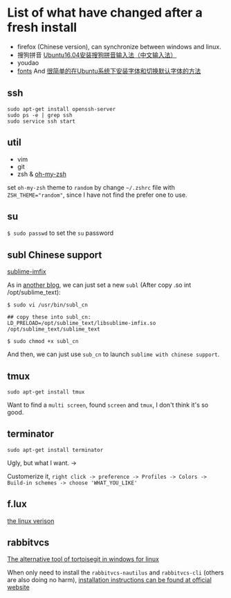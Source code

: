# List of what have changed after a fresh install

* firefox (Chinese version), can synchronize between windows and linux.
* 搜狗拼音 [Ubuntu16.04安装搜狗拼音输入法（中文输入法）](https://www.cnblogs.com/darklights/p/7722861.html)
* youdao
* [fonts](https://www.ostechnix.com/install-microsoft-windows-fonts-ubuntu-16-04/)
And [很简单的在Ubuntu系统下安装字体和切换默认字体的方法](https://my.oschina.net/itblog/blog/278566)

## ssh
``` vi
sudo apt-get install openssh-server
sudo ps -e | grep ssh
sudo service ssh start
```

## util

* vim
* git
* zsh & [oh-my-zsh](https://github.com/robbyrussell/oh-my-zsh)

set `oh-my-zsh` theme to `random` by change `~/.zshrc` file with `ZSH_THEME="random"`, since I have not find the prefer one to use.

## su

`$ sudo passwd` to set the `su` password

## subl Chinese support

[sublime-imfix](https://github.com/youngzhu/sublime-imfix.git)

As in [another blog](http://www.jianshu.com/p/bf05fb3a4709), we can just set a new `subl` (After copy .so int /opt/sublime_text):



``` vi
$ sudo vi /usr/bin/subl_cn

## copy these into subl_cn:
LD_PRELOAD=/opt/sublime_text/libsublime-imfix.so /opt/sublime_text/sublime_text

$ sudo chmod +x subl_cn
```

And then, we can just use `sub_cn` to launch `sublime with chinese support`.


## tmux

`sudo apt-get install tmux`

Want to find a `multi screen`, found `screen` and `tmux`, I don't think it's so good.

## terminator

`sudo apt-get install terminator`

Ugly, but what I want. ->

Customerize it, `right click -> preference -> Profiles -> Colors -> Build-in schemes -> choose 'WHAT_YOU_LIKE'`

## f.lux

[the linux verison](https://justgetflux.com/linux.html)

## rabbitvcs

[The alternative tool of tortoisegit in windows for linux](http://rabbitvcs.org/)

When only need to install the `rabbitvcs-nautilus` and `rabbitvcs-cli` (others are also doing no harm), [installation instructions can be found at official website](http://wiki.rabbitvcs.org/wiki/install/ubuntu)
